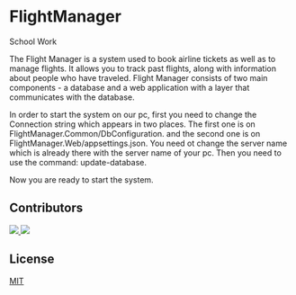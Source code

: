 # FlightManager
School Work

The Flight Manager is a system used to book airline tickets as well as to manage flights. It allows you to track past flights, along with information about people who have traveled.
Flight Manager consists of two main components - a database and a web application with a layer that communicates with the database.

In order to start the system on our pc, first you need to change the Connection string which appears in two places. The first one is on FlightManager.Common/DbConfiguration. and the second one is on FlightManager.Web/appsettings.json. You need ot change the server name which is already there with the server name of your pc. Then you need to use the command: update-database.

Now you are ready to start the system.
## Contributors
<a href="https://github.com/margaritovamariya/FlightsManager/graphs/contributors)">
  <img src="https://avatars.githubusercontent.com/u/60791605?v=4">
</a>
<a href="https://github.com/margaritovamariya/FlightsManager/graphs/contributors)">
  <img src="https://avatars.githubusercontent.com/u/61647664?s=60&v=4">
</a>




## License 
[MIT](https://choosealicense.com/licenses/mit/)
